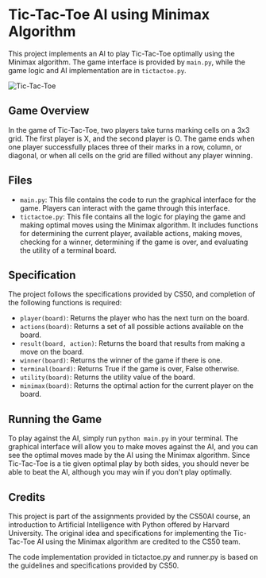 # Tic-Tac-Toe AI using Minimax Algorithm

This project implements an AI to play Tic-Tac-Toe optimally using the Minimax algorithm. The game interface is provided by `main.py`, while the game logic and AI implementation are in `tictactoe.py`.

![Tic-Tac-Toe]([./src/assets/banner.png](https://cs50.harvard.edu/ai/2020/projects/0/tictactoe/images/game.png))
## Game Overview

In the game of Tic-Tac-Toe, two players take turns marking cells on a 3x3 grid. The first player is X, and the second player is O. The game ends when one player successfully places three of their marks in a row, column, or diagonal, or when all cells on the grid are filled without any player winning.

## Files

- `main.py`: This file contains the code to run the graphical interface for the game. Players can interact with the game through this interface.
- `tictactoe.py`: This file contains all the logic for playing the game and making optimal moves using the Minimax algorithm. It includes functions for determining the current player, available actions, making moves, checking for a winner, determining if the game is over, and evaluating the utility of a terminal board.

## Specification

The project follows the specifications provided by CS50, and completion of the following functions is required:

- `player(board)`: Returns the player who has the next turn on the board.
- `actions(board)`: Returns a set of all possible actions available on the board.
- `result(board, action)`: Returns the board that results from making a move on the board.
- `winner(board)`: Returns the winner of the game if there is one.
- `terminal(board)`: Returns True if the game is over, False otherwise.
- `utility(board)`: Returns the utility value of the board.
- `minimax(board)`: Returns the optimal action for the current player on the board.

## Running the Game

To play against the AI, simply run `python main.py` in your terminal. The graphical interface will allow you to make moves against the AI, and you can see the optimal moves made by the AI using the Minimax algorithm. Since Tic-Tac-Toe is a tie given optimal play by both sides, you should never be able to beat the AI, although you may win if you don't play optimally.


## Credits

This project is part of the assignments provided by the CS50AI course, an introduction to Artificial Intelligence with Python offered by Harvard University. The original idea and specifications for implementing the Tic-Tac-Toe AI using the Minimax algorithm are credited to the CS50 team.

The code implementation provided in tictactoe.py and runner.py is based on the guidelines and specifications provided by CS50.
